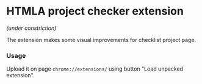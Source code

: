 # HTMLA project checker extension

_(under constriction)_

The extension makes some visual improvements for checklist project page.

### Usage

Upload it on page `chrome://extensions/` using button "Load unpacked extension".
